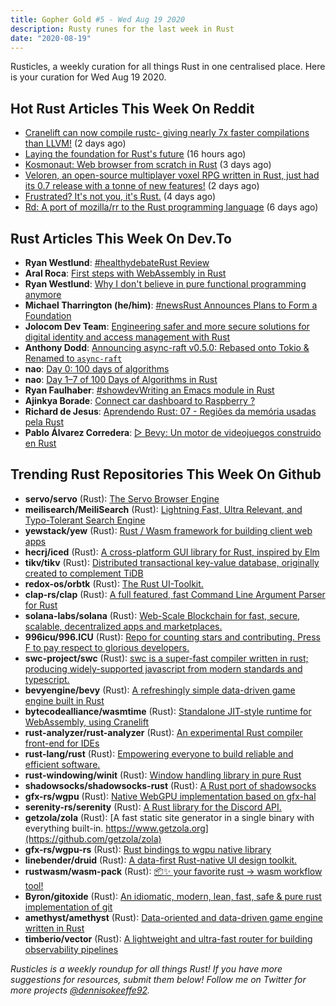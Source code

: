 ```yaml
---
title: Gopher Gold #5 - Wed Aug 19 2020
description: Rusty runes for the last week in Rust
date: "2020-08-19"
---
```


Rusticles, a weekly curation for all things Rust in one centralised place. Here is your curation for Wed Aug 19 2020.

## Hot Rust Articles This Week On Reddit

- [Cranelift can now compile rustc- giving nearly 7x faster compilations than LLVM!](https://www.reddit.com/r/rust/comments/iat25g/cranelift_can_now_compile_rustc_giving_nearly_7x/) (2 days ago)
- [Laying the foundation for Rust's future](https://www.reddit.com/r/rust/comments/ic2ky7/laying_the_foundation_for_rusts_future/) (16 hours ago)
- [Kosmonaut: Web browser from scratch in Rust](https://www.reddit.com/r/rust/comments/iab2sm/kosmonaut_web_browser_from_scratch_in_rust/) (3 days ago)
- [Veloren, an open-source multiplayer voxel RPG written in Rust, just had its 0.7 release with a tonne of new features!](https://www.reddit.com/r/rust/comments/ib83bl/veloren_an_opensource_multiplayer_voxel_rpg/) (2 days ago)
- [Frustrated? It's not you, it's Rust.](https://www.reddit.com/r/rust/comments/i9sor7/frustrated_its_not_you_its_rust/) (4 days ago)
- [Rd: A port of mozilla/rr to the Rust programming language](https://www.reddit.com/r/rust/comments/i8bmgq/rd_a_port_of_mozillarr_to_the_rust_programming/) (6 days ago)

## Rust Articles This Week On Dev.To

- **Ryan Westlund**: [#healthydebateRust Review](https://dev.to/yujiri8/rust-review-515p)
- **Aral Roca**: [First steps with WebAssembly in Rust](https://dev.to/aralroca/first-steps-with-webassembly-in-rust-37im)
- **Ryan Westlund**: [Why I don't believe in pure functional programming anymore](https://dev.to/yujiri8/why-i-don-t-believe-in-pure-functional-programming-anymore-gin)
- **Michael Tharrington (he/him)**: [#newsRust Announces Plans to Form a Foundation](https://dev.to/michaeltharrington/rust-announces-plans-to-form-a-foundation-k59)
- **Jolocom Dev Team**: [Engineering safer and more secure solutions for digital identity and access management with Rust](https://dev.to/jolocomdev/engineering-safer-and-more-secure-solutions-for-digital-identity-and-access-management-with-rust-2e39)
- **Anthony Dodd**: [Announcing async-raft v0.5.0: Rebased onto Tokio & Renamed to `async-raft`](https://dev.to/thedodd/announcing-async-raft-v0-5-0-rebased-onto-tokio-renamed-to-async-raft-2f31)
- **nao**: [Day 0: 100 days of algorithms](https://dev.to/nao/day-0-100-days-of-algorithms-551e)
- **nao**: [Day 1–7 of 100 Days of Algorithms in Rust](https://dev.to/nao/day-1-7-of-100-days-of-algorithms-in-rust-5cl0)
- **Ryan Faulhaber**: [#showdevWriting an Emacs module in Rust](https://dev.to/rfaulhaber/writing-an-emacs-module-in-rust-3pg5)
- **Ajinkya Borade**: [Connect car dashboard to Raspberry ?](https://dev.to/ajinkyax/connect-car-dashboard-to-raspberry-4397)
- **Richard de Jesus**: [Aprendendo Rust: 07 - Regiões da memória usadas pela Rust](https://dev.to/pehdepano/aprendendo-rust-07-regioes-da-memoria-usadas-pela-rust-208k)
- **Pablo Álvarez Corredera**: [▷ Bevy: Un motor de videojuegos construido en Rust](https://dev.to/rosepac/bevy-un-motor-de-videojuegos-construido-en-rust-27da)

## Trending Rust Repositories This Week On Github

- **servo/servo** (Rust): [The Servo Browser Engine](https://github.com/servo/servo)
- **meilisearch/MeiliSearch** (Rust): [Lightning Fast, Ultra Relevant, and Typo-Tolerant Search Engine](https://github.com/meilisearch/MeiliSearch)
- **yewstack/yew** (Rust): [Rust / Wasm framework for building client web apps](https://github.com/yewstack/yew)
- **hecrj/iced** (Rust): [A cross-platform GUI library for Rust, inspired by Elm](https://github.com/hecrj/iced)
- **tikv/tikv** (Rust): [Distributed transactional key-value database, originally created to complement TiDB](https://github.com/tikv/tikv)
- **redox-os/orbtk** (Rust): [The Rust UI-Toolkit.](https://github.com/redox-os/orbtk)
- **clap-rs/clap** (Rust): [A full featured, fast Command Line Argument Parser for Rust](https://github.com/clap-rs/clap)
- **solana-labs/solana** (Rust): [Web-Scale Blockchain for fast, secure, scalable, decentralized apps and marketplaces.](https://github.com/solana-labs/solana)
- **996icu/996.ICU** (Rust): [Repo for counting stars and contributing. Press F to pay respect to glorious developers.](https://github.com/996icu/996.ICU)
- **swc-project/swc** (Rust): [swc is a super-fast compiler written in rust; producing widely-supported javascript from modern standards and typescript.](https://github.com/swc-project/swc)
- **bevyengine/bevy** (Rust): [A refreshingly simple data-driven game engine built in Rust](https://github.com/bevyengine/bevy)
- **bytecodealliance/wasmtime** (Rust): [Standalone JIT-style runtime for WebAssembly, using Cranelift](https://github.com/bytecodealliance/wasmtime)
- **rust-analyzer/rust-analyzer** (Rust): [An experimental Rust compiler front-end for IDEs](https://github.com/rust-analyzer/rust-analyzer)
- **rust-lang/rust** (Rust): [Empowering everyone to build reliable and efficient software.](https://github.com/rust-lang/rust)
- **rust-windowing/winit** (Rust): [Window handling library in pure Rust](https://github.com/rust-windowing/winit)
- **shadowsocks/shadowsocks-rust** (Rust): [A Rust port of shadowsocks](https://github.com/shadowsocks/shadowsocks-rust)
- **gfx-rs/wgpu** (Rust): [Native WebGPU implementation based on gfx-hal](https://github.com/gfx-rs/wgpu)
- **serenity-rs/serenity** (Rust): [A Rust library for the Discord API.](https://github.com/serenity-rs/serenity)
- **getzola/zola** (Rust): [A fast static site generator in a single binary with everything built-in. https://www.getzola.org](https://github.com/getzola/zola)
- **gfx-rs/wgpu-rs** (Rust): [Rust bindings to wgpu native library](https://github.com/gfx-rs/wgpu-rs)
- **linebender/druid** (Rust): [A data-first Rust-native UI design toolkit.](https://github.com/linebender/druid)
- **rustwasm/wasm-pack** (Rust): [📦✨ your favorite rust -> wasm workflow tool!](https://github.com/rustwasm/wasm-pack)
- **Byron/gitoxide** (Rust): [An idiomatic, modern, lean, fast, safe & pure rust implementation of git](https://github.com/Byron/gitoxide)
- **amethyst/amethyst** (Rust): [Data-oriented and data-driven game engine written in Rust](https://github.com/amethyst/amethyst)
- **timberio/vector** (Rust): [A lightweight and ultra-fast router for building observability pipelines](https://github.com/timberio/vector)

_Rusticles is a weekly roundup for all things Rust! If you have more suggestions for resources, submit them below! Follow me on Twitter for more projects [@dennisokeeffe92](https://twitter.com/dennisokeeffe92)._